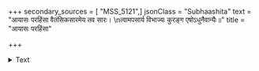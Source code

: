 +++
secondary_sources = [ "MSS_5121",]
jsonClass = "Subhaashita"
text = "आयासः परहिंसा वैतंसिकसारमेय तव सारः।  \nत्वामपसार्य विभाज्यः कुरङ्ग एषोऽधुनैवान्यैः॥"
title = "आयासः परहिंसा"

+++

<details><summary>Text</summary>

आयासः परहिंसा वैतंसिकसारमेय तव सारः।  
त्वामपसार्य विभाज्यः कुरङ्ग एषोऽधुनैवान्यैः॥
</details>

